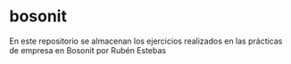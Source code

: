 # bosonit
En este repositorio se almacenan los ejercicios realizados en las prácticas de empresa en Bosonit por Rubén Estebas 
